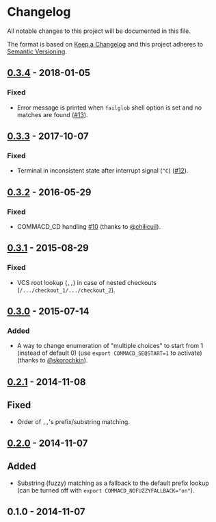 # Changelog
All notable changes to this project will be documented in this file.

The format is based on [Keep a Changelog](http://keepachangelog.com/en/1.0.0/)
and this project adheres to [Semantic Versioning](http://semver.org/spec/v2.0.0.html).

## [0.3.4] - 2018-01-05

### Fixed
- Error message is printed when `failglob` shell option is set and no matches are found ([#13](https://github.com/shyiko/commacd/pull/13)).

## [0.3.3] - 2017-10-07

### Fixed
- Terminal in inconsistent state after interrupt signal (`^C`) ([#12](https://github.com/shyiko/commacd/issues/12)).

## [0.3.2] - 2016-05-29

### Fixed
- COMMACD_CD handling [#10](https://github.com/shyiko/commacd/issues/10) (thanks to [@chilicuil](https://github.com/chilicuil)).

## [0.3.1] - 2015-08-29 

### Fixed
- VCS root lookup (`,,`) in case of nested checkouts (`/.../checkout_1/.../checkout_2`).

## [0.3.0] - 2015-07-14

### Added
- A way to change enumeration of "multiple choices" to start from 1 (instead of default 0) (use `export COMMACD_SEQSTART=1` to activate) (thanks to [@skorochkin](https://github.com/skorochkin)).

## [0.2.1] - 2014-11-08

## Fixed
- Order of `,,`'s prefix/substring matching.

## [0.2.0] - 2014-11-07

## Added
- Substring (fuzzy) matching as a fallback to the default prefix lookup (can be turned off with `export COMMACD_NOFUZZYFALLBACK="on"`).

## 0.1.0 - 2014-11-07

[0.3.4]: https://github.com/shyiko/commacd/compare/v0.3.3...v0.3.4
[0.3.3]: https://github.com/shyiko/commacd/compare/v0.3.2...v0.3.3
[0.3.2]: https://github.com/shyiko/commacd/compare/v0.3.1...v0.3.2
[0.3.1]: https://github.com/shyiko/commacd/compare/v0.3.0...v0.3.1
[0.3.0]: https://github.com/shyiko/commacd/compare/v0.2.1...v0.3.0
[0.2.1]: https://github.com/shyiko/commacd/compare/v0.2.0...v0.2.1
[0.2.0]: https://github.com/shyiko/commacd/compare/v0.1.0...v0.2.0
